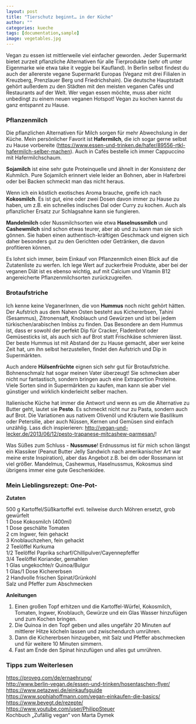 ```yaml
---
layout: post
title: "Tierschutz beginnt… in der Küche"
author: ""
categories: kueche
tags: [documentation,sample]
image: vegetables.jpg
---
```


Vegan zu essen ist mittlerweile viel einfacher geworden. Jeder Supermarkt bietet zurzeit pflanzliche
Alternativen für alle Tierprodukte (sehr oft unter Eigenmarke wie etwa take it veggie bei Kaufland). In
Berlin selbst findest du auch der allererste vegane Supermarkt Europas (Veganz mit drei Filialen in
Kreuzberg, Prenzlauer Berg und Friedrichshain). Die deutsche Hauptstadt gehört außerdem zu den
Städten mit den meisten veganen Cafés und Restaurants auf der Welt. Wer vegan essen möchte, muss
aber nicht unbedingt zu einem neuen veganen Hotspot! Vegan zu kochen kannst du ganz entspannt
zu Hause.

### Pflanzenmilch

Die pflanzlichen Alternativen für Milch sorgen für mehr Abwechslung in der Küche.
Mein persönlicher Favorit ist **Hafermilch**, die ich sogar gerne selbst zu Hause vorbereite
(<https://www.essen-und-trinken.de/hafer/89556-rtkl-hafermilch-selber-machen>). Auch in Cafés
bestelle ich immer Cappuccino mit Hafermilchschaum.

**Sojamilch** ist eine sehr gute Proteinquelle und ähnelt in der Konsistenz der Kuhmilch. Pure Sojamilch
erinnert viele leider an Bohnen, aber in Haferbrei oder bei Backen schmeckt man das nicht heraus.

Wenn ich ein köstlich exotisches Aroma brauche, greife ich nach **Kokosmilch**. Es ist gut, eine oder
zwei Dosen davon immer zu Hause zu haben, um z.B. ein schnelles indisches Dal oder Curry zu kochen.
Auch als pflanzlicher Ersatz zur Schlagsahne kann sie fungieren.

**Mandelmilch** oder Nussmilchsorten wie etwa **Haselnussmilch** und **Cashewmilch** sind schon etwas
teurer, aber ab und zu kann man sie sich gönnen. Sie haben einen authentisch-kräftigen Geschmack
und eignen sich daher besonders gut zu den Gerichten oder Getränken, die davon profitieren können.

Es lohnt sich immer, beim Einkauf von Pflanzenmilch einen Blick auf die Zutatenliste zu werfen. Ich
lege Wert auf zuckerfreie Produkte, aber bei der veganen Diät ist es ebenso wichtig, auf mit Calcium
und Vitamin B12 angereicherte Pflanzenmilchsorten zurückzugreifen.

### Brotaufstriche

Ich kenne keine VeganerInnen, die von **Hummus** noch nicht gehört hätten. Der Aufstrich aus dem
Nahen Osten besteht aus Kichererbsen, Tahini (Sesammus), Zitronensaft, Knoblauch und Gewürzen
und ist bei jedem türkischen/arabischen Imbiss zu finden. Das Besondere an dem Hummus ist, dass er
sowohl der perfekt Dip für Cracker, Fladenbrot oder Gemüsesticks ist, als auch sich auf Brot statt
Frischkäse schmieren lässt. Der beste Hummus ist mit Abstand der zu Hause gemacht, aber wer keine
Zeit hat, um ihn selbst herzustellen, findet den Aufstrich und Dip in Supermärkten.

Auch andere **Hülsenfrüchte** eignen sich sehr gut für Brotaufstriche. Bohnenschmalz hat sogar meinen
Vater überzeugt! Sie schmecken aber nicht nur fantastisch, sondern bringen auch eine Extraportion
Proteine. Viele Sorten sind in Supermärkten zu kaufen, man kann sie aber viel günstiger und wirklich
kinderleicht selber machen.

Italienische Küche hat immer die Antwort und wenn es um die Alternative zu Butter geht, lautet sie
**Pesto**. Es schmeckt nicht nur zu Pasta, sondern auch auf Brot. Die Variationen aus nativem Olivenöl
und Kräutern wie Basilikum oder Petersilie, aber auch Nüssen, Kernen und Gemüsen sind einfach
unzählig. Lass dich inspierieren: <http://vegan-und-lecker.de/2013/06/12/pesto-trapanese-mitcashew-parmesan/>!

Was Süßes zum Schluss - **Nussmuse**! Erdnussmus ist für mich schon längst ein Klassiker (Peanut Butter
Jelly Sandwich nach amerikanischer Art war meine erste Inspiration), aber das Angebot z.B. bei dm
oder Rossmann ist viel größer. Mandelmus, Cashewmus, Haselnussmus, Kokosmus sind übrigens immer eine gute Geschenkidee.

### Mein Lieblingsrezept: One-Pot-

**Zutaten**

500 g Kartoffel/Süßkartoffel evtl. teilweise durch Möhren ersetzt, grob gewürfelt<br/>
1 Dose Kokosmilch (400ml)<br/>
1 Dose geschälte Tomaten<br/>
2 cm Ingwer, fein gehackt<br/>
3 Knoblauchzehen, fein gehackt<br/>
2 Teelöffel Kurkuma<br/>
1/2 Teelöffel Paprika scharf/Chillipulver/Cayennepfeffer<br/>
3/4 Teelöffel Koriander, gemahlen<br/>
1 Glas ungekochte/r Quinoa/Bulgur<br/>
1 Glas/1 Dose Kichererbsen<br/>
2 Handvolle frischen Spinat/Grünkohl<br/>
Salz und Pfeffer zum Abschmecken

**Anleitungen**

1. Einen großen Topf erhitzen und die Kartoffel-Würfel, Kokosmilch, Tomaten, Ingwer, Knoblauch,
Gewürze und ein Glas Wasser hinzufügen und zum Kochen bringen.
2. Die Quinoa in den Topf geben und alles ungefähr 20 Minuten auf mittlerer Hitze köcheln lassen und
zwischendurch umrühren.
3. Dann die Kichererbsen hinzugeben, mit Salz und Pfeffer abschmecken und für weitere 10 Minuten
simmern.
4. Fast am Ende den Spinat hinzufügen und alles gut umrühren.

### Tipps zum Weiterlesen

<https://proveg.com/de/ernaehrung/> <br/>
<http://www.berlin-vegan.de/essen-und-trinken/hosentaschen-flyer/> <br/>
<https://www.petazwei.de/einkaufsguide> <br/>
<https://www.sophiahoffmann.com/vegan-einkaufen-die-basics/> <br/>
<https://www.bevegt.de/rezepte/> <br/>
<https://www.youtube.com/user/PhilippSteuer> <br/>
Kochbuch „Zufällig vegan“ von Marta Dymek